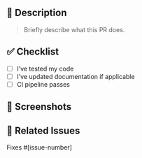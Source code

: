 ## 📝 Description

> Briefly describe what this PR does.

## ✅ Checklist

- [ ] I’ve tested my code
- [ ] I’ve updated documentation if applicable
- [ ] CI pipeline passes

## 📸 Screenshots

## 🔗 Related Issues

Fixes #[issue-number]
